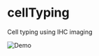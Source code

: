 # cellTyping

Cell typing using IHC imaging

![Demo](https://github.com/evarol/cellTyping/blob/master/demo.png)
